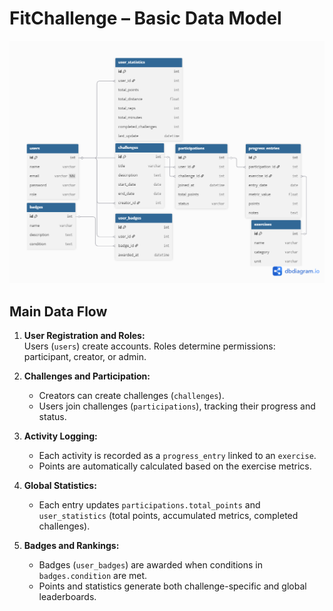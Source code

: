 # FitChallenge – Basic Data Model

![Data Model](datamodel.png)

## Main Data Flow

1. **User Registration and Roles:**  
   Users (`users`) create accounts. Roles determine permissions: participant, creator, or admin.

2. **Challenges and Participation:**  
   - Creators can create challenges (`challenges`).  
   - Users join challenges (`participations`), tracking their progress and status.

3. **Activity Logging:**  
   - Each activity is recorded as a `progress_entry` linked to an `exercise`.  
   - Points are automatically calculated based on the exercise metrics.

4. **Global Statistics:**  
   - Each entry updates `participations.total_points` and `user_statistics` (total points, accumulated metrics, completed challenges).

5. **Badges and Rankings:**  
   - Badges (`user_badges`) are awarded when conditions in `badges.condition` are met.  
   - Points and statistics generate both challenge-specific and global leaderboards.
